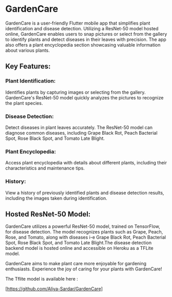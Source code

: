 # GardenCare

GardenCare is a user-friendly Flutter mobile app that simplifies plant identification and disease detection. Utilizing a ResNet-50 model hosted online, GardenCare enables users to snap pictures or select from the gallery to identify plants and detect diseases in their leaves with precision. The app also offers a plant encyclopedia section showcasing valuable information about various plants.

## Key Features:

### Plant Identification: 
Identifies plants by capturing images or selecting from the gallery. GardenCare's ResNet-50 model quickly analyzes the pictures to recognize the plant species.

### Disease Detection: 
Detect diseases in plant leaves accurately. The ResNet-50 model can diagnose common diseases, including Grape Black Rot, Peach Bacterial Spot, Rose Black Spot, and Tomato Late Blight.

### Plant Encyclopedia: 
Access plant encyclopedia with details about different plants, including their characteristics and maintenance tips.

### History: 
View a history of previously identified plants and disease detection results, including the images taken during identification.

## Hosted ResNet-50 Model:

GardenCare utilizes a powerful ResNet-50 model, trained on TensorFlow, for disease detection. The model recognizes plants such as Grape, Peach, Rose, and Tomato, along with diseases i-e Grape Black Rot, Peach Bacterial Spot, Rose Black Spot, and Tomato Late Blight.The disease detection backend model is hosted online and  accessible on Heroku as a TFLite model. 

GardenCare aims to make plant care more enjoyable for gardening enthusiasts. Experience the joy of caring for your plants with GardenCare!

The Tflite model is available here :

[https://github.com/Aliya-Sardar/GardenCare]
